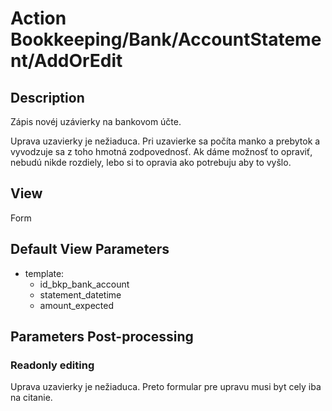 # Action Bookkeeping/Bank/AccountStatement/AddOrEdit

## Description

Zápis novéj uzávierky na bankovom účte.

Uprava uzavierky je nežiaduca. Pri uzavierke sa počíta manko a prebytok a vyvodzuje sa z toho hmotná zodpovednosť. Ak dáme možnosť to opraviť, nebudú nikde rozdiely, lebo si to opravia ako potrebuju aby to vyšlo.

## View

Form

## Default View Parameters

* template:
  * id_bkp_bank_account
  * statement_datetime
  * amount_expected

## Parameters Post-processing

### Readonly editing

Uprava uzavierky je nežiaduca. Preto formular pre upravu musi byt cely iba na citanie.
